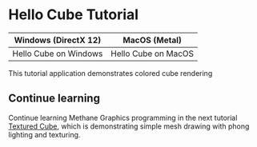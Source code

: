 # Hello Cube Tutorial

| Windows (DirectX 12) | MacOS (Metal) |
| -------------------- | ------------- |
| Hello Cube on Windows | Hello Cube on MacOS |

This tutorial application demonstrates colored cube rendering 

## Continue learning

Continue learning Methane Graphics programming in the next tutorial [Textured Cube](../03-HelloCube), 
which is demonstrating simple mesh drawing with phong lighting and texturing.
